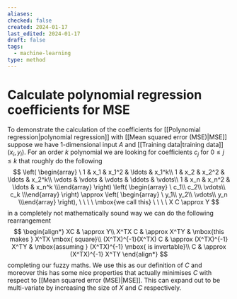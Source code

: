 ```yaml
---
aliases: 
checked: false
created: 2024-01-17
last_edited: 2024-01-17
draft: false
tags:
  - machine-learning
type: method
---
```

# Calculate polynomial regression coefficients for MSE

To demonstrate the calculation of the coefficients for [[Polynomial regression|polynomial regression]] with [[Mean squared error (MSE)|MSE]] suppose we have 1-dimensional input $A$ and [[Training data|training data]] $(x_i, y_i)$. For an order $k$ polynomial we are looking for coefficients $c_j$ for $0 \leq j \leq k$ that roughly do the following
$$
\left( \begin{array} 
\ 1 & x_1 & x_1^2 & \ldots & x_1^k\\
1 & x_2 & x_2^2 & \ldots & x_2^k\\
\vdots & \vdots & \vdots & \ddots & \vdots\\
1 & x_n & x_n^2 & \ldots & x_n^k
\\\end{array} \right)
\left( \begin{array} 
\ c_1\\
c_2\\
\vdots\\
c_k
\\\end{array} \right) \approx
\left( \begin{array} 
\ y_1\\
y_2\\
\vdots\\
y_n
\\\end{array} \right), \ \ \ \ \mbox{we call this} \ \ \ \ X C \approx Y
$$
in a completely not mathematically sound way we can do the following rearrangement
$$
\begin{align*} 
XC & \approx Y\\
X^TX C & \approx X^TY & \mbox{this makes } X^TX \mbox{ square}\\
(X^TX)^{-1}(X^TX) C & \approx (X^TX)^{-1} X^TY & \mbox{assuming } (X^TX)^{-1} \mbox{ is invertable}\\
C & \approx (X^TX)^{-1} X^TY
\end{align*}
$$
completing our fuzzy maths. We use this as our definition of $C$ and moreover this has some nice properties that actually minimises $C$ with respect to [[Mean squared error (MSE)|MSE]]. This can expand out to be multi-variate by increasing the size of $X$ and $C$ respectively. 